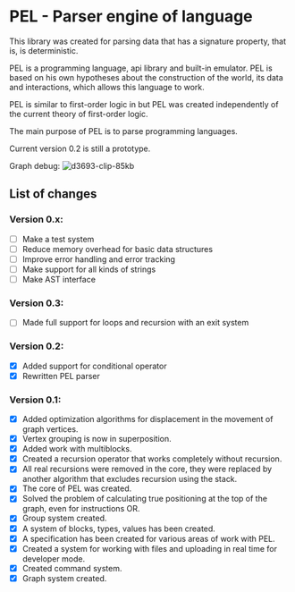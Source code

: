 # PEL - Parser engine of language

This library was created for parsing data that has a signature property, that is, is deterministic.

PEL is a programming language, api library and built-in emulator. PEL is based on his own hypotheses about the construction of the world, its data and interactions, which allows this language to work.

PEL is similar to first-order logic in but PEL was created independently of the current theory of first-order logic.

The main purpose of PEL is to parse programming languages.

Current version 0.2 is still a prototype.

Graph debug:
![d3693-clip-85kb](https://user-images.githubusercontent.com/20372478/105662215-37654100-5ee0-11eb-8db5-9473e9cdaf50.png)

## List of changes

### Version 0.x:
- [ ] Make a test system
- [ ] Reduce memory overhead for basic data structures
- [ ] Improve error handling and error tracking
- [ ] Make support for all kinds of strings
- [ ] Make AST interface

### Version 0.3:
- [ ] Made full support for loops and recursion with an exit system

### Version 0.2:
- [x] Added support for conditional operator
- [x] Rewritten PEL parser

### Version 0.1:

- [x] Added optimization algorithms for displacement in the movement of graph vertices.
- [x] Vertex grouping is now in superposition.
- [x] Added work with multiblocks.
- [x] Created a recursion operator that works completely without recursion.
- [x] All real recursions were removed in the core, they were replaced by another algorithm that excludes recursion using the stack.
- [x] The core of PEL was created.
- [x] Solved the problem of calculating true positioning at the top of the graph, even for instructions OR.
- [x] Group system created.
- [x] A system of blocks, types, values has been created.
- [x] A specification has been created for various areas of work with PEL.
- [x] Created a system for working with files and uploading in real time for developer mode.
- [x] Created command system.
- [x] Graph system created.
